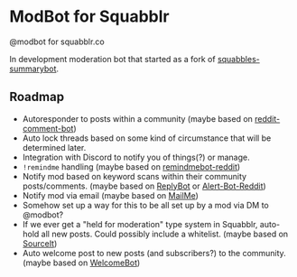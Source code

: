 # ModBot for Squabblr
@modbot for squabblr.co

In development moderation bot that started as a fork of [squabbles-summarybot](https://github.com/thatjpcsguy/squabbles-summarybot).

## Roadmap
- Autoresponder to posts within a community (maybe based on [reddit-comment-bot](https://github.com/yashar1/reddit-comment-bot))
- Auto lock threads based on some kind of circumstance that will be determined later.
- Integration with Discord to notify you of things(?) or manage.
- `!remindme` handling (maybe based on [remindmebot-reddit](https://github.com/SIlver--/remindmebot-reddit))
- Notify mod based on keyword scans within their community posts/comments. (maybe based on [ReplyBot](https://github.com/voussoir/reddit/tree/master/_old/ReplyBot) or [Alert-Bot-Reddit](https://github.com/tylerbrockett/Alert-Bot-Reddit))
- Notify mod via email (maybe based on [MailMe](https://github.com/voussoir/reddit/tree/master/_old/MailMe))
- Somehow set up a way for this to be all set up by a mod via DM to @modbot?
- If we ever get a "held for moderation" type system in Squabblr, auto-hold all new posts. Could possibly include a whitelist. (maybe based on [SourceIt](https://github.com/voussoir/reddit/tree/master/_old/SourceIt))
- Auto welcome post to new posts (and subscribers?) to the community. (maybe based on [WelcomeBot](https://github.com/voussoir/reddit/tree/master/_old/WelcomeBot))
